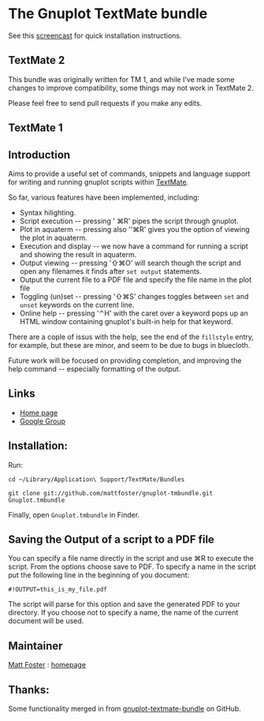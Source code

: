# The Gnuplot TextMate bundle

See this [screencast](http://www.vimeo.com/2181877) for quick installation instructions.

## TextMate 2

This bundle was originally written for TM 1, and while I've made some changes to improve
compatibility, some things may not work in TextMate 2.

Please feel free to send pull requests if you make any edits.

## TextMate 1

## Introduction

Aims to provide a useful set of commands, snippets and language support for
writing and running gnuplot scripts within [TextMate](http://macromates.com/).

So far, various features have been implemented, including:

  * Syntax hilighting.
  * Script execution -- pressing ' ⌘R' pipes the script through gnuplot.
  * Plot in aquaterm -- pressing also ''⌘R' gives you the option of viewing the plot in aquaterm.
  * Execution and display -- we now have a command for running a script and showing the result in aquaterm.
  * Output viewing -- pressing '⇧⌘O' will search though the script and open any filenames it finds after `set output` statements. 
  * Output the current file to a PDF file and specify the file name in the plot file
  * Toggling (un)set -- pressing '⇧⌘S' changes toggles between `set` and `unset` keywords on the current line.
  * Online help -- pressing '⌃H' with the caret over a keyword pops up an HTML window containing gnuplot's built-in help for that keyword.

There are a cople of issus with the help, see the end of the `fillstyle` entry, for example, but these are minor, and seem to be due to bugs in bluecloth.

Future work will be focused on providing completion, and improving the help
command -- especially formatting of the output.

## Links

  *  [Home page](http://github.com/mattfoster/gnuplot-tmbundle/)
  * [Google Group](http://groups.google.com/group/gnuplot-tmundle)

## Installation:

Run:

`cd ~/Library/Application\ Support/TextMate/Bundles`

`git clone git://github.com/mattfoster/gnuplot-tmbundle.git Gnuplot.tmbundle`

Finally, open `Gnuplot.tmbundle` in Finder.

## Saving the Output of a script to a PDF file

You can specify a file name directly in the script and use ⌘R to execute the script. From the options choose save to PDF. To
specify a name in the script put the following line in the beginning of you document:

    #!OUTPUT=this_is_my_file.pdf
        
The script will parse for this option and save the generated PDF to your directory. If you choose not
to specify a name, the name of the current document will be used.

## Maintainer 

[Matt Foster](mailto:matt.p.foster@gmail.com) : [homepage](http://hackerific.net)

## Thanks:

Some functionality merged in from [gnuplot-textmate-bundle](http://github.com/pieter/gnuplot-textmate-bundle/tree/master "pieter's gnuplot-textmate-bundle at master &mdash; GitHub") on GitHub.

